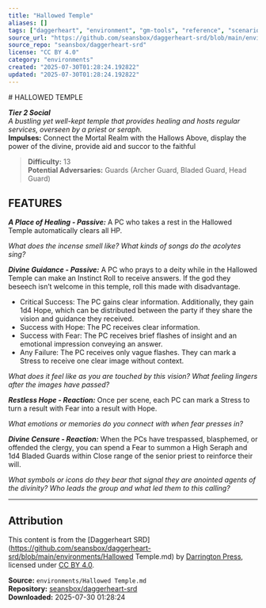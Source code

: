 ```yaml
---
title: "Hallowed Temple"
aliases: []
tags: ["daggerheart", "environment", "gm-tools", "reference", "scenarios", "setting", "srd", "ttrpg"]
source_url: "https://github.com/seansbox/daggerheart-srd/blob/main/environments/Hallowed Temple.md"
source_repo: "seansbox/daggerheart-srd"
license: "CC BY 4.0"
category: "environments"
created: "2025-07-30T01:28:24.192822"
updated: "2025-07-30T01:28:24.192822"
---
```


﻿# HALLOWED TEMPLE

***Tier 2 Social***  
*A bustling yet well-kept temple that provides healing and hosts regular services, overseen by a priest or seraph.*  
**Impulses:** Connect the Mortal Realm with the Hallows Above, display the power of the divine, provide aid and succor to the faithful

> **Difficulty:** 13  
> **Potential Adversaries:** Guards (Archer Guard, Bladed Guard, Head Guard)

## FEATURES

***A Place of Healing - Passive:*** A PC who takes a rest in the Hallowed Temple automatically clears all HP.

  *What does the incense smell like? What kinds of songs do the acolytes sing?*

***Divine Guidance - Passive:*** A PC who prays to a deity while in the Hallowed Temple can make an Instinct Roll to receive answers. If the god they beseech isn’t welcome in this temple, roll this made with disadvantage.

  - Critical Success: The PC gains clear information. Additionally, they gain 1d4 Hope, which can be distributed between the party if they share the vision and guidance they received.
  - Success with Hope: The PC receives clear information.
  - Success with Fear: The PC receives brief flashes of insight and an emotional impression conveying an answer.
  - Any Failure: The PC receives only vague flashes. They can mark a Stress to receive one clear image without context.

  *What does it feel like as you are touched by this vision? What feeling lingers after the images have passed?*

***Restless Hope - Reaction:*** Once per scene, each PC can mark a Stress to turn a result with Fear into a result with Hope.

  *What emotions or memories do you connect with when fear presses in?*

***Divine Censure - Reaction:*** When the PCs have trespassed, blasphemed, or offended the clergy, you can spend a Fear to summon a High Seraph and 1d4 Bladed Guards within Close range of the senior priest to reinforce their will.

  *What symbols or icons do they bear that signal they are anointed agents of the divinity? Who leads the group and what led them to this calling?*

---

## Attribution

This content is from the [Daggerheart SRD](https://github.com/seansbox/daggerheart-srd/blob/main/environments/Hallowed Temple.md) by [Darrington Press](https://darringtonpress.com/), licensed under [CC BY 4.0](https://creativecommons.org/licenses/by/4.0/).

**Source:** `environments/Hallowed Temple.md`  
**Repository:** [seansbox/daggerheart-srd](https://github.com/seansbox/daggerheart-srd)  
**Downloaded:** 2025-07-30 01:28:24

